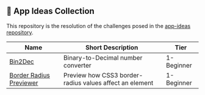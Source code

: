 ## :ledger: App Ideas Collection
 
This repository is the resolution of the challenges posed in the <a href="https://github.com/florinpop17/app-ideas" rel="external" target="_blank">app-ideas repository</a>.

| Name                                                                              | Short Description                                          | Tier       |
| --------------------------------------------------------------------------------- | ---------------------------------------------------------- | ---------- |
| [Bin2Dec](./Bin2Dec)                                                              | Binary-to-Decimal number converter                         | 1-Beginner |
| [Border Radius Previewer](./Border-Radius-Previewer)                              | Preview how CSS3 border-radius values affect an element    | 1-Beginner |
